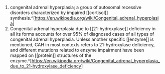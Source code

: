 1. congenital adrenal hyperplasia; a group of autosomal recessive disorders characterized by impaired [[cortisol]] synthesis.^[https://en.wikipedia.org/wiki/Congenital_adrenal_hyperplasia]
2. Congenital adrenal hyperplasia due to [[21-hydroxylase]] deficiency in all its forms accounts for over 95% of diagnosed cases of all types of congenital adrenal hyperplasia. Unless another specific [[enzyme]] is mentioned, CAH in most contexts refers to 21-hydroxylase deficiency, and different mutations related to enzyme impairment have been mapped on [[protein]] structures of the enzyme.^[https://en.wikipedia.org/wiki/Congenital_adrenal_hyperplasia_due_to_21-hydroxylase_deficiency]